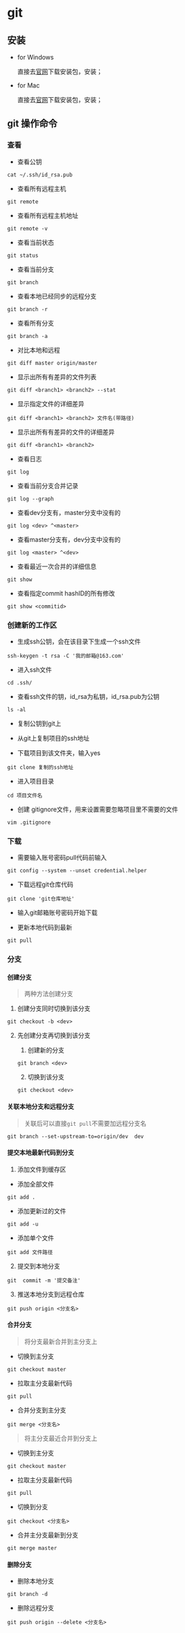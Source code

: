 # git
## 安装
- for Windows

  直接去[官网](https://git-scm.com/download/win)下载安装包，安装；

- for Mac

  直接去[官网](https://git-scm.com/download/mac)下载安装包，安装；

## git 操作命令

### 查看
- 查看公钥
```
cat ~/.ssh/id_rsa.pub
```

- 查看所有远程主机
```
git remote
```

- 查看所有远程主机地址
```
git remote -v
```

- 查看当前状态
```
git status
```

- 查看当前分支
```
git branch
```

- 查看本地已经同步的远程分支
```
git branch -r
```

- 查看所有分支
```
git branch -a
```

- 对比本地和远程
```
git diff master origin/master
```

- 显示出所有有差异的文件列表
```
git diff <branch1> <branch2> --stat
```

- 显示指定文件的详细差异
```
git diff <branch1> <branch2> 文件名(带路径)
```

- 显示出所有有差异的文件的详细差异
```
git diff <branch1> <branch2>
```

- 查看日志
```
git log
```

- 查看当前分支合并记录
```
git log --graph
```

- 查看dev分支有，master分支中没有的
```
git log <dev> ^<master>
```

- 查看master分支有，dev分支中没有的
```
git log <master> ^<dev>
```

- 查看最近一次合并的详细信息
```
git show
```

- 查看指定commit hashID的所有修改
```
git show <commitid>
```

### 创建新的工作区

- 生成ssh公钥，会在该目录下生成一个ssh文件
```
ssh-keygen -t rsa -C '我的邮箱@163.com'
```

- 进入ssh文件
```
cd .ssh/
```

- 查看ssh文件的钥，id_rsa为私钥，id_rsa.pub为公钥
```
ls -al
```

- 复制公钥到git上

- 从git上复制项目的ssh地址

- 下载项目到该文件夹，输入yes
```
git clone 复制的ssh地址
```

- 进入项目目录
```
cd 项目文件名
```

- 创建 gitignore文件，用来设置需要忽略项目里不需要的文件
```
vim .gitignore
```

### 下载
- 需要输入账号密码pull代码前输入
```
git config --system --unset credential.helper
```

- 下载远程git仓库代码
```
git clone 'git仓库地址' 
```

- 输入git邮箱账号密码开始下载

- 更新本地代码到最新
```
git pull
```

### 分支
#### 创建分支
> 两种方法创建分支

1. 创建分支同时切换到该分支
```
git checkout -b <dev>
```

2. 先创建分支再切换到该分支
    1. 创建新的分支
    ```
    git branch <dev>
    ```

    2. 切换到该分支
    ```
    git checkout <dev>
    ```

#### 关联本地分支和远程分支
> 关联后可以直接`git pull`不需要加远程分支名

```
git branch --set-upstream-to=origin/dev  dev
```

#### 提交本地最新代码到分支
1. 添加文件到缓存区
  - 添加全部文件
  ```
  git add .
  ```

  - 添加更新过的文件

  ```
  git add -u
  ```

  - 添加单个文件
  ```
  git add 文件路径
  ```

2. 提交到本地分支
```
git  commit -m '提交备注'
```

3. 推送本地分支到远程仓库
```
git push origin <分支名>
```

#### 合并分支
> 将分支最新合并到主分支上

- 切换到主分支
```
git checkout master
```

- 拉取主分支最新代码
```
git pull
```

- 合并分支到主分支
```
git merge <分支名>
```

> 将主分支最近合并到分支上

- 切换到主分支
```
git checkout master
```

- 拉取主分支最新代码
```
git pull
```

- 切换到分支
```
git checkout <分支名>
```

- 合并主分支最新到分支
```
git merge master
```

#### 删除分支
- 删除本地分支
```
git branch -d
```

- 删除远程分支
```
git push origin --delete <分支名>
```